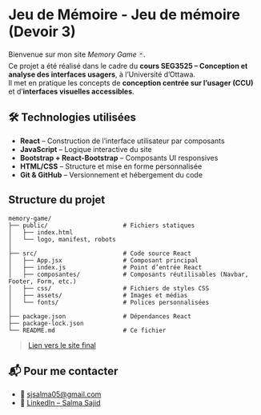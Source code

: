 # Jeu de Mémoire - Jeu de mémoire (Devoir 3)

Bienvenue sur mon site *Memory Game* 🃏.  
Ce projet a été réalisé dans le cadre du **cours SEG3525 – Conception et analyse des interfaces usagers**, à l’Université d’Ottawa.  
Il met en pratique les concepts de **conception centrée sur l’usager (CCU)** et d’**interfaces visuelles accessibles**.


## 🛠️ Technologies utilisées

- **React** – Construction de l’interface utilisateur par composants
- **JavaScript** – Logique interactive du site
- **Bootstrap + React-Bootstrap** – Composants UI responsives
- **HTML/CSS** – Structure et mise en forme personnalisée
- **Git & GitHub** – Versionnement et hébergement du code


## Structure du projet

```
memory-game/
├── public/                     # Fichiers statiques
│   ├── index.html
│   └── logo, manifest, robots
│
├── src/                        # Code source React
│   ├── App.jsx                 # Composant principal
│   ├── index.js                # Point d’entrée React
│   ├── composantes/            # Composants réutilisables (Navbar, Footer, Form, etc.)
│   ├── css/                    # Fichiers de styles CSS
│   ├── assets/                 # Images et médias
│   └── fonts/                  # Polices personnalisées
│
├── package.json                # Dépendances React
├── package-lock.json
└── README.md                   # Ce fichier
```


> [Lien vers le site final](https://SjSalma.github.io/memory-game)


## 📬 Pour me contacter

* 📧 [sjsalma05@gmail.com](mailto:sjsalma05@gmail.com)
* 💼 [LinkedIn – Salma Sajid](https://www.linkedin.com/in/salma-sajid/)